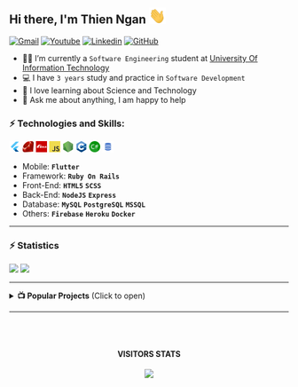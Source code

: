 <h2> Hi there, I'm Thien Ngan <img src="https://raw.githubusercontent.com/ABSphreak/ABSphreak/master/gifs/Hi.gif" width="30px"></h2>


[![Gmail](https://img.shields.io/twitter/url?label=Gmail&logo=gmail&url=https://gmail.com)](mailto:nguyendacthienngan@gmail.com)
[![Youtube](https://img.shields.io/twitter/url?label=Youtube&logo=youtube&url=https://www.youtube.com/kunbr0)](https://www.youtube.com/channel/UCXEC-WTkuoPQKcn7pgpDMnQ)
[![Linkedin](https://img.shields.io/twitter/url?label=Linkedin&logo=linkedin&url=https://linkedin.com/in/quankun)](https://www.linkedin.com/in/ng%C3%A2n-nguy%E1%BB%85n-%C4%91%E1%BA%AFc-thi%C3%AAn-4b821b192/)
[![GitHub](https://img.shields.io/twitter/url?label=Visualize&logo=github&url=https://github.com/nguyendacthienngan)](https://github.com/nguyendacthienngan)



- 👨‍🎓 I’m currently a `Software Engineering` student at [University Of Information Technology](https://en.uit.edu.vn/overview-vnuhcm-university-information-technology)
- 💻 I have `3 years` study and practice in `Software Development`
- 🌱 I love learning about Science and Technology
- 💬 Ask me about anything, I am happy to help








### ⚡ Technologies and Skills:  
<code><img height="20" src="https://raw.githubusercontent.com/github/explore/80688e429a7d4ef2fca1e82350fe8e3517d3494d/topics/flutter/flutter.png"></code>
<code><img height="20" src="https://raw.githubusercontent.com/github/explore/80688e429a7d4ef2fca1e82350fe8e3517d3494d/topics/ruby/ruby.png"></code>
<code><img height="20" src="https://raw.githubusercontent.com/github/explore/80688e429a7d4ef2fca1e82350fe8e3517d3494d/topics/rails/rails.png"></code>
<code><img height="20" src="https://raw.githubusercontent.com/github/explore/80688e429a7d4ef2fca1e82350fe8e3517d3494d/topics/javascript/javascript.png"></code>
<code><img height="20" src="https://raw.githubusercontent.com/github/explore/80688e429a7d4ef2fca1e82350fe8e3517d3494d/topics/nodejs/nodejs.png"></code>
<code><img height="20" src="https://raw.githubusercontent.com/github/explore/80688e429a7d4ef2fca1e82350fe8e3517d3494d/topics/cpp/cpp.png"></code>
<code><img height="20" src="https://raw.githubusercontent.com/github/explore/80688e429a7d4ef2fca1e82350fe8e3517d3494d/topics/csharp/csharp.png"></code>
<code><img height="20" src="https://raw.githubusercontent.com/github/explore/80688e429a7d4ef2fca1e82350fe8e3517d3494d/topics/sql/sql.png"></code>

- Mobile: **`Flutter`**
- Framework: **`Ruby On Rails`**
- Front-End:  **`HTML5`** **`SCSS`**
- Back-End: **`NodeJS`** **`Express`** 
- Database: **`MySQL`** **`PostgreSQL`** **`MSSQL`**
- Others: **`Firebase`** **`Heroku`** **`Docker`**


---
### ⚡ Statistics  
<img  src="https://github-readme-stats.vercel.app/api?username=nguyendacthienngan&show_icons=true">

<a href="https://github.com/nguyendacthienngan">
    <img style="" src="https://github-readme-stats.vercel.app/api/top-langs/?username=nguyendacthienngan&hide=jupyter%20notebook,html&langs_count=7&layout=compact" />
</a>


---


<details>
<summary><b>📺 Popular Projects</b> (Click to open)</summary><br/>
<table>
<tbody>
<tr>
<a href="https://github.com/nguyendacthienngan/QuanLyNhaHang">
<img src="https://github-readme-stats.vercel.app/api/pin/?username=nguyendacthienngan&repo=QuanLyNhaHang" />
</a>
</tr>
<a href="https://github.com/nguyendacthienngan/RecruitmentManagementApp">
<img src="https://github-readme-stats.vercel.app/api/pin/?username=nguyendacthienngan&repo=RecruitmentManagementApp" />
</a>
</tr>
<tr>
<a href="https://github.com/nguyendacthienngan/HotelManagementWeb">
<img src="https://github-readme-stats.vercel.app/api/pin/?username=nguyendacthienngan&repo=HotelManagementWeb" />
</a>
</tr>
<tr>
<a href="https://github.com/nguyendacthienngan/SharingVideoWeb">
<img src="https://github-readme-stats.vercel.app/api/pin/?username=nguyendacthienngan&repo=SharingVideoWeb" />
</a>
</tr>
<tr>
</tbody>
</table>
</details>

---

<br/><br/>
<h4 align="center">VISITORS STATS</h4>
<p align="center"><img src="https://profile-counter.glitch.me/{nguyendacthienngan}/count.svg"/></p>
